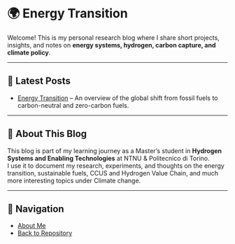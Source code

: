 # 🌍 Energy Transition  

Welcome! This is my personal research blog where I share short projects, insights, and notes on **energy systems, hydrogen, carbon capture, and climate policy**.  

---

## 📑 Latest Posts
- [Energy Transition](Energy_transition.md) – An overview of the global shift from fossil fuels to carbon-neutral and zero-carbon fuels.  

---

## 📌 About This Blog
This blog is part of my learning journey as a Master’s student in **Hydrogen Systems and Enabling Technologies** at NTNU & Politecnico di Torino.  
I use it to document my research, experiments, and thoughts on the energy transition, sustainable fuels, CCUS and Hydrogen Value Chain, and much more interesting topics under Climate change.  

---

## 🔗 Navigation
- [About Me](Aboutme.md)  
- [Back to Repository](https://github.com/Savithaponusamyblog/Energy_Transition)  
